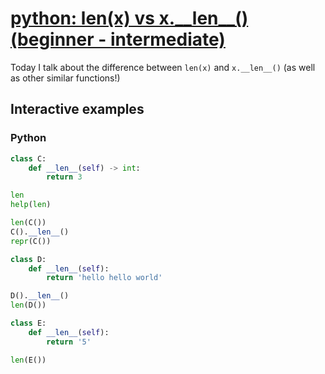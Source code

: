 # [python: len(x) vs x.\_\_len\_\_() (beginner - intermediate)](https://youtu.be/KyqiduLIL5k)

Today I talk about the difference between `len(x)` and `x.__len__()` (as well as other similar functions!)

## Interactive examples

### Python

```python
class C:
    def __len__(self) -> int:
        return 3

len
help(len)

len(C())
C().__len__()
repr(C())

class D:
    def __len__(self):
        return 'hello hello world'

D().__len__()
len(D())

class E:
    def __len__(self):
        return '5'

len(E())
```

